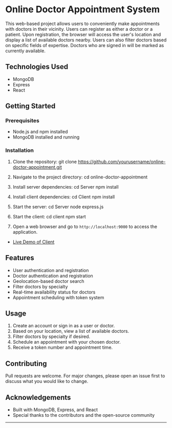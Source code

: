 # Online Doctor Appointment System

This web-based project allows users to conveniently make appointments with doctors in their vicinity. Users can register as either a doctor or a patient. Upon registration, the browser will access the user's location and display a list of available doctors nearby. Users can also filter doctors based on specific fields of expertise. Doctors who are signed in will be marked as currently available.

## Technologies Used
- MongoDB
- Express
- React

## Getting Started

### Prerequisites
- Node.js and npm installed
- MongoDB installed and running

### Installation

1. Clone the repository:
   git clone https://github.com/yourusername/online-doctor-appointment.git
2. Navigate to the project directory:
   cd online-doctor-appointment   
3. Install server dependencies:
   cd Server
   npm install
4. Install client dependencies:
   cd Client
   npm install
5. Start the server:
   cd Server
   node express.js
6. Start the client:
   cd client
   npm start

7. Open a web browser and go to `http://localhost:9000` to access the application.

-  <a href="https://f3bb9b0d.hackodisha-3-o.pages.dev/"> Live Demo of Client </a>

## Features

- User authentication and registration
- Doctor authentication and registration
- Geolocation-based doctor search
- Filter doctors by specialty
- Real-time availability status for doctors
- Appointment scheduling with token system

## Usage

1. Create an account or sign in as a user or doctor.
2. Based on your location, view a list of available doctors.
3. Filter doctors by specialty if desired.
4. Schedule an appointment with your chosen doctor.
5. Receive a token number and appointment time.

## Contributing
Pull requests are welcome. For major changes, please open an issue first to discuss what you would like to change.


## Acknowledgements
- Built with MongoDB, Express, and React
- Special thanks to the contributors and the open-source community

---
